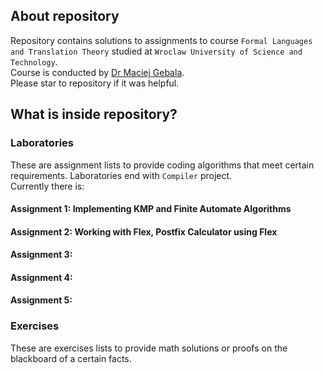 ## About repository
Repository contains solutions to assignments to course `Formal Languages and Translation Theory` studied at `Wroclaw University of Science and Technology`.   
Course is conducted by [Dr Maciej Gebala](https://cs.pwr.edu.pl/gebala/).  
Please star to repository if it was helpful.
## What is inside repository?
### Laboratories
These are assignment lists to provide coding algorithms that meet certain requirements.
Laboratories end with `Compiler` project.  
Currently there is:
#### Assignment 1: Implementing KMP and Finite Automate Algorithms 
#### Assignment 2: Working with Flex, Postfix Calculator using Flex
#### Assignment 3:
#### Assignment 4:
#### Assignment 5:
### Exercises
These are exercises lists to provide math solutions or proofs on the blackboard of a certain facts. 